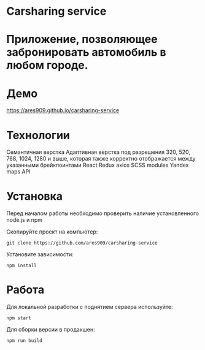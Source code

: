 # Carsharing service


# Приложение, позволяющее забронировать автомобиль в любом городе.

# Демо
https://ares909.github.io/carsharing-service

# Технологии
Семантичная верстка
Адаптивная верстка под разрешения 320, 520, 768, 1024, 1280 и выше, которая также корректно отображается между указанными брейкпоинтами
React
Redux
axios
SCSS modules
Yandex maps API

# Установка
Перед началом работы необходимо проверить наличие установленного node.js и npm

Скопируйте проект на компьютер:
```
git clone https://github.com/ares909/carsharing-service
```

Установите зависимости:
```
npm install
```

# Работа
Для локальной разработки с поднятием сервера используйте:

```
npm start
```
Для сборки версии в продакшен:

```
npm run build
```
